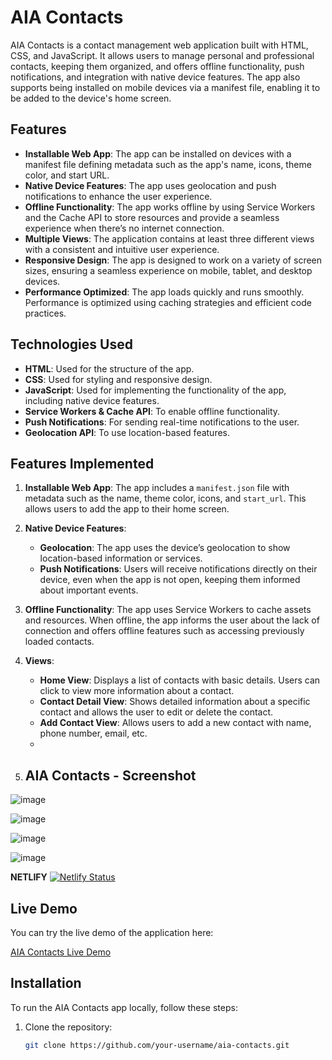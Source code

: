 # AIA Contacts

AIA Contacts is a contact management web application built with HTML, CSS, and JavaScript. It allows users to manage personal and professional contacts, keeping them organized, and offers offline functionality, push notifications, and integration with native device features. The app also supports being installed on mobile devices via a manifest file, enabling it to be added to the device's home screen.

## Features

- **Installable Web App**: The app can be installed on devices with a manifest file defining metadata such as the app's name, icons, theme color, and start URL.
- **Native Device Features**: The app uses geolocation and push notifications to enhance the user experience.
- **Offline Functionality**: The app works offline by using Service Workers and the Cache API to store resources and provide a seamless experience when there’s no internet connection.
- **Multiple Views**: The application contains at least three different views with a consistent and intuitive user experience.
- **Responsive Design**: The app is designed to work on a variety of screen sizes, ensuring a seamless experience on mobile, tablet, and desktop devices.
- **Performance Optimized**: The app loads quickly and runs smoothly. Performance is optimized using caching strategies and efficient code practices.

## Technologies Used

- **HTML**: Used for the structure of the app.
- **CSS**: Used for styling and responsive design.
- **JavaScript**: Used for implementing the functionality of the app, including native device features.
- **Service Workers & Cache API**: To enable offline functionality.
- **Push Notifications**: For sending real-time notifications to the user.
- **Geolocation API**: To use location-based features.

## Features Implemented

1. **Installable Web App**: The app includes a `manifest.json` file with metadata such as the name, theme color, icons, and `start_url`. This allows users to add the app to their home screen.
   
2. **Native Device Features**:
    - **Geolocation**: The app uses the device’s geolocation to show location-based information or services.
    - **Push Notifications**: Users will receive notifications directly on their device, even when the app is not open, keeping them informed about important events.
   
3. **Offline Functionality**: The app uses Service Workers to cache assets and resources. When offline, the app informs the user about the lack of connection and offers offline features such as accessing previously loaded contacts.

4. **Views**:
    - **Home View**: Displays a list of contacts with basic details. Users can click to view more information about a contact.
    - **Contact Detail View**: Shows detailed information about a specific contact and allows the user to edit or delete the contact.
    - **Add Contact View**: Allows users to add a new contact with name, phone number, email, etc.
    - 
5. ## AIA Contacts - Screenshot

![image](https://github.com/user-attachments/assets/68be9707-a4ac-4a47-8928-c2724649730c)

![image](https://github.com/user-attachments/assets/f6d7db07-fc61-48b0-b005-25eb7085c552)

![image](https://github.com/user-attachments/assets/d3fe73cc-1ca1-42e9-9ed5-037f91292852)

![image](https://github.com/user-attachments/assets/cac400f2-bd85-4681-9047-f96981f76283)


**NETLIFY**
[![Netlify Status](https://api.netlify.com/api/v1/badges/00db18a2-1b68-4d05-8beb-9741daeaba80/deploy-status)](https://app.netlify.com/sites/pwa-aiacontact/deploys)

## Live Demo
You can try the live demo of the application here:

[AIA Contacts Live Demo](https://pwa-aiacontact.netlify.app/)

## Installation

To run the AIA Contacts app locally, follow these steps:

1. Clone the repository:
   ```bash
   git clone https://github.com/your-username/aia-contacts.git

